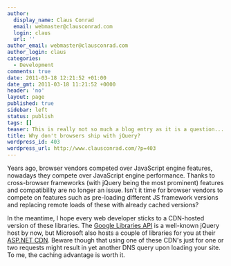 ```yaml
---
author:
  display_name: Claus Conrad
  email: webmaster@clausconrad.com
  login: claus
  url: ''
author_email: webmaster@clausconrad.com
author_login: claus
categories:
  - Development
comments: true
date: 2011-03-18 12:21:52 +01:00
date_gmt: 2011-03-18 11:21:52 +0000
header: 'no'
layout: page
published: true
sidebar: left
status: publish
tags: []
teaser: This is really not so much a blog entry as it is a question... why don't browsers "ship" with jQuery and other common frameworks?
title: Why don't browsers ship with jQuery?
wordpress_id: 403
wordpress_url: http://www.clausconrad.com/?p=403
---
```

Years ago, browser vendors competed over JavaScript engine features, nowadays they compete over JavaScript engine performance. Thanks to cross-browser frameworks (with jQuery being the most prominent) features and compatibility are no longer an issue. Isn't it time for browser vendors to compete on features such as pre-loading different JS framework versions and replacing remote loads of these with already cached versions?

In the meantime, I hope every web developer sticks to a CDN-hosted version of these libraries. The [Google Libraries API](https://developers.google.com/speed/libraries?csw=1) is a well-known jQuery host by now, but Microsoft also hosts a couple of libraries for you at their [ASP.NET CDN](https://docs.microsoft.com/en-us/aspnet/ajax/cdn/overview). Beware though that using one of these CDN's just for one or two requests might result in yet another DNS query upon loading your site. To me, the caching advantage is worth it.
